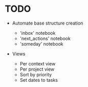 TODO
==============================================

- Automate base structure creation
  - 'inbox' notebook
  - 'next_actions' notebook
  - 'someday' notebook

- Views
  - Per context view
  - Per project view
  - Sort by priority
  - Set dates to tasks

  
